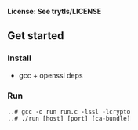 **License: See trytls/LICENSE**

## Get started

### Install

* gcc + openssl deps

### Run
```
..# gcc -o run run.c -lssl -lcrypto
..# ./run [host] [port] [ca-bundle]
```
